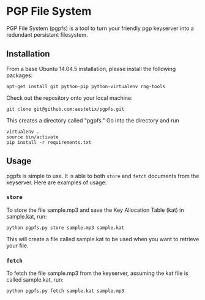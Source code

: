 # PGP File System

PGP File System (pgpfs) is a tool to turn your friendly pgp keyserver into a
redundant persistant filesystem.

## Installation

From a base Ubuntu 14.04.5 installation, please install the following packages:

```
apt-get install git python-pip python-virtualenv rng-tools
```

Check out the repository onto your local machine:
```
git clone git@github.com:aestetix/pgpfs.git
```
This creates a directory called "pgpfs." Go into the directory and  run
```
virtualenv .
source bin/activate
pip install -r requirements.txt
```

## Usage
pgpfs is simple to use. It is able to both `store` and `fetch` documents from
the keyserver. Here are examples of usage:

### `store`
To store the file sample.mp3 and save the Key Allocation Table (kat) in
sample.kat, run:
```
python pgpfs.py store sample.mp3 sample.kat
```
This will create a file called sample.kat to be used when you want to retrieve
your file.

### `fetch`
To fetch the file sample.mp3 from the keyserver, assuming the kat file is called
sample.kat, run:
```
python pgpfs.py fetch sample.kat sample.mp3
```
